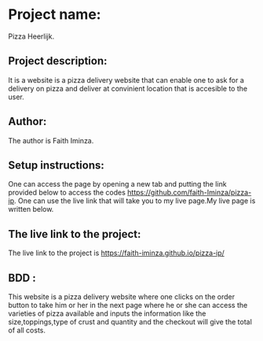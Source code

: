 # Project name:
Pizza Heerlijk.
## Project description:
It is a website is a pizza delivery website that can enable one to ask for a delivery on pizza and deliver at convinient location that is accesible to the user.
## Author:
The author is Faith Iminza.
## Setup instructions:
One can access the page by opening a new tab and putting the link provided below to access the codes https://github.com/faith-Iminza/pizza-ip. One can use the live link that will take you to my live page.My live page is written below.
## The live link to the project:
The live link to the project is https://faith-iminza.github.io/pizza-ip/
## BDD :
This website is a pizza delivery website where one clicks on the order button to take him or her in the next page where he or she can access the varieties of pizza available and inputs the information like the size,toppings,type of crust and quantity and the checkout will give the total of all costs.


